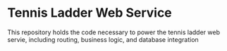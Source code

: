 # Tennis Ladder Web Service

This repository holds the code necessary to power the tennis ladder web servie, including routing, business logic, and database integration
